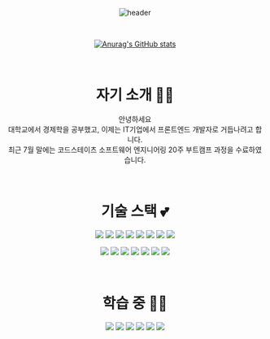 <div align=center>

![header](https://capsule-render.vercel.app/api?type=soft&color=timeGradient&height=180&section=header&text=AhrimAhn&fontSize=70)

<br>

[![Anurag's GitHub stats](https://github-readme-stats.vercel.app/api?username=ahnella04&show_icons=true&count_private=true&hide=issues,contribs&theme=cobalt)](https://github.com/ahnella04/)

<br>

# 자기 소개 👩‍💻

  안녕하세요
  <br>
  대학교에서 경제학을 공부했고, 이제는 IT기업에서 프론트엔드 개발자로 거듭나려고 합니다.
  <br>
  최근 7월 말에는 코드스테이츠 소프트웨어 엔지니어링 20주 부트캠프 과정을 수료하였습니다.
  
<br>



# 기술 스택 💕
<a href="https://ko.javascript.info/" target="_blank"><img src="https://img.shields.io/badge/JavaScript-F7DF1E?style=flat-square&logo=JavaScript&logoColor=white"/></a>
<a href="https://www.typescriptlang.org/docs/" target="_blank"><img src="https://img.shields.io/badge/TypeScript-3178C6?style=flat-square&logo=TypeScript&logoColor=white"/></a>
<a href="https://blog.naver.com/basilry" target="_blank"><img src="https://img.shields.io/badge/HTML5-E34F26?style=flat-square&logo=HTML5&logoColor=white"/></a>
<a href="https://blog.naver.com/basilry" target="_blank"><img src="https://img.shields.io/badge/CSS3-1572B6?style=flat-square&logo=CSS3&logoColor=white"/></a>
<a href="https://ko.reactjs.org/docs/hello-world.html" target="_blank"><img src="https://img.shields.io/badge/ReactJS-61DAFB?style=flat-square&logo=React&logoColor=white"/></a>
<a href="https://blog.naver.com/basilry" target="_blank"><img src="https://img.shields.io/badge/Redux-764ABC?style=flat-square&logo=Redux&logoColor=white"/></a>
<a href="https://reactrouter.com/web/guides/quick-start" target="_blank"><img src="https://img.shields.io/badge/React Router-CA4245?style=flat-square&logo=React Router&logoColor=white"/></a>
<img src="https://img.shields.io/badge/styled-components-DB7093?style=flat-square&logo=styled-components&logoColor=white"/>
  
<a href="https://velog.io/@ahnella04" target="_blank"><img src="https://img.shields.io/badge/Node.js-339933?style=flat-square&logo=Node.js&logoColor=white"/></a>
<a href="https://velog.io/@ahnella04" target="_blank"><img src="https://img.shields.io/badge/Express-000000?style=flat-square&logo=Express&logoColor=white"/></a>
<a href="https://velog.io/@ahnella04" target="_blank"><img src="https://img.shields.io/badge/Git-F05032?style=flat-square&logo=Git&logoColor=white"/></a>
<a href="https://velog.io/@ahnella04" target="_blank"><img src="https://img.shields.io/badge/GitHub-181717?style=flat-square&logo=GitHub&logoColor=white"/></a>
<a href="https://velog.io/@ahnella04" target="_blank"><img src="https://img.shields.io/badge/Slack-4A154B?style=flat-square&logo=Slack&logoColor=white"/></a>
<a href="https://velog.io/@ahnella04" target="_blank"><img src="https://img.shields.io/badge/Notion-000000?style=flat-square&logo=Notion&logoColor=white"/></a>
<a href="https://velog.io/@ahnella04" target="_blank"><img src="https://img.shields.io/badge/Discord-5865F2?style=flat-square&logo=Discord&logoColor=white"/></a>


<br>

# 학습 중 💪🏻
<a href="https://velog.io/@ahnella04" target="_blank"><img src="https://img.shields.io/badge/GraphQL-E434AA?style=flat-square&logo=GraphQL&logoColor=white"/></a>
<a href="https://velog.io/@ahnella04" target="_blank"><img src="https://img.shields.io/badge/Apollo GraphQL-311C87?style=flat-square&logo=ApolloGraphQL&logoColor=white"/></a>
<a href="https://velog.io/@ahnella04" target="_blank"><img src="https://img.shields.io/badge/Prettier-F7B93E?style=flat-square&logo=Prettier&logoColor=white"/></a>
<a href="https://velog.io/@ahnella04" target="_blank"><img src="https://img.shields.io/badge/ESLint-4B32C3?style=flat-square&logo=ESLint&logoColor=white"/></a>
<a href="https://velog.io/@ahnella04" target="_blank"><img src="https://img.shields.io/badge/Amazon AWS-232F3E?style=flat-square&logo=Amazon AWS&logoColor=white"/></a>
<a href="https://velog.io/@ahnella04" target="_blank"><img src="https://img.shields.io/badge/Firebase-FFCA28?style=flat-square&logo=Firebase&logoColor=white"/></a>

<br>
